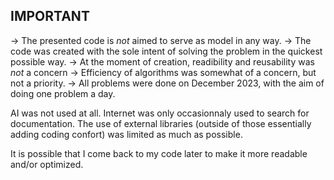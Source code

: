 ## IMPORTANT

-> The presented code is *not* aimed to serve as model in any way.
-> The code was created with the sole intent of solving the problem in the quickest possible way.
-> At the moment of creation, readibility and reusability was *not* a concern
-> Efficiency of algorithms was somewhat of a concern, but not a priority.
-> All problems were done on December 2023, with the aim of doing one problem a day.

AI was not used at all. Internet was only occasionnaly used to search for documentation.
The use of external libraries (outside of those essentially adding coding confort) was 
limited as much as possible.

It is possible that I come back to my code later to make it more readable and/or optimized. 
